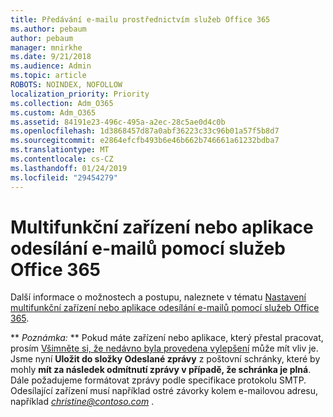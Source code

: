 ```yaml
---
title: Předávání e-mailu prostřednictvím služeb Office 365
ms.author: pebaum
author: pebaum
manager: mnirkhe
ms.date: 9/21/2018
ms.audience: Admin
ms.topic: article
ROBOTS: NOINDEX, NOFOLLOW
localization_priority: Priority
ms.collection: Adm_O365
ms.custom: Adm_O365
ms.assetid: 84191e23-496c-495a-a2ec-28c5ae0d4c0b
ms.openlocfilehash: 1d3868457d87a0abf36223c33c96b01a57f5b8d7
ms.sourcegitcommit: e2864efcfb493b6e46b662b746661a61232bdba7
ms.translationtype: MT
ms.contentlocale: cs-CZ
ms.lasthandoff: 01/24/2019
ms.locfileid: "29454279"
---
```

# <a name="set-up-a-multifunction-device-or-application-to-send-email-using-office-365"></a>Multifunkční zařízení nebo aplikace odesílání e-mailů pomocí služeb Office 365

Další informace o možnostech a postupu, naleznete v tématu [Nastavení multifunkční zařízení nebo aplikace odesílání e-mailů pomocí služeb Office 365](https://support.office.com/article/69f58e99-c550-4274-ad18-c805d654b4c4).
  
 ** *Poznámka:* ** Pokud máte zařízení nebo aplikace, který přestal pracovat, prosím [Všimněte si, že nedávno byla provedena vylepšení](https://support.microsoft.com/help/4458479/) může mít vliv je. Jsme nyní **Uložit do složky Odeslané zprávy** z poštovní schránky, které by mohly **mít za následek odmítnutí zprávy v případě, že schránka je plná**. Dále požadujeme formátovat zprávy podle specifikace protokolu SMTP. Odesílající zařízení musí například ostré závorky kolem e-mailovou adresu, například *christine@contoso.com* . 
  

